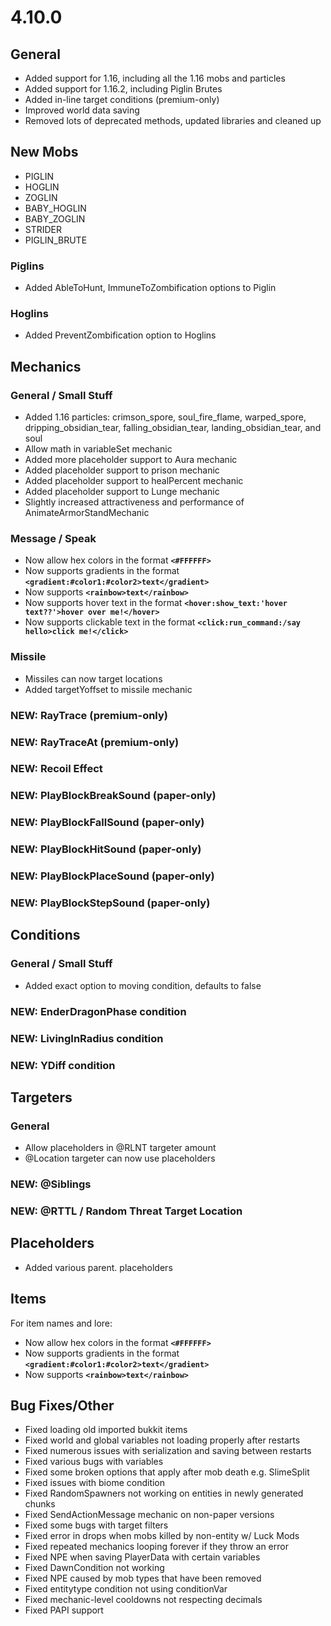 
4.10.0
=====

General
-------
- Added support for 1.16, including all the 1.16 mobs and particles
- Added support for 1.16.2, including Piglin Brutes
- Added in-line target conditions (premium-only)
- Improved world data saving
- Removed lots of deprecated methods, updated libraries and cleaned up

New Mobs
----
- PIGLIN
- HOGLIN
- ZOGLIN
- BABY_HOGLIN
- BABY_ZOGLIN
- STRIDER
- PIGLIN_BRUTE

### Piglins
- Added AbleToHunt, ImmuneToZombification options to Piglin

### Hoglins
- Added PreventZombification option to Hoglins

Mechanics
---------
### General / Small Stuff
- Added 1.16 particles: crimson_spore, soul_fire_flame, warped_spore, dripping_obsidian_tear, falling_obsidian_tear, landing_obsidian_tear, and soul
- Allow math in variableSet mechanic
- Added more placeholder support to Aura mechanic
- Added placeholder support to prison mechanic
- Added placeholder support to healPercent mechanic
- Added placeholder support to Lunge mechanic
- Slightly increased attractiveness and performance of AnimateArmorStandMechanic

### Message / Speak
- Now allow hex colors in the format **`<#FFFFFF>`**
- Now supports gradients in the format **`<gradient:#color1:#color2>text</gradient>`**
- Now supports **`<rainbow>text</rainbow>`**
- Now supports hover text in the format **`<hover:show_text:'hover text??'>hover over me!</hover>`**
- Now supports clickable text in the format **`<click:run_command:/say hello>click me!</click>`**

### Missile
- Missiles can now target locations
- Added targetYoffset to missile mechanic

### NEW: RayTrace (premium-only)
### NEW: RayTraceAt (premium-only)
### NEW: Recoil Effect
### NEW: PlayBlockBreakSound (paper-only)
### NEW: PlayBlockFallSound (paper-only)
### NEW: PlayBlockHitSound (paper-only)
### NEW: PlayBlockPlaceSound (paper-only)
### NEW: PlayBlockStepSound (paper-only)

Conditions
----------
### General / Small Stuff
- Added exact option to moving condition, defaults to false
### NEW: EnderDragonPhase condition
### NEW: LivingInRadius condition
### NEW: YDiff condition

Targeters
---------
### General
- Allow placeholders in @RLNT targeter amount
- @Location targeter can now use placeholders

### NEW: @Siblings
### NEW: @RTTL / Random Threat Target Location

Placeholders
------------
- Added various parent. placeholders

Items
-----
For item names and lore:
- Now allow hex colors in the format **`<#FFFFFF>`**
- Now supports gradients in the format **`<gradient:#color1:#color2>text</gradient>`**
- Now supports **`<rainbow>text</rainbow>`**

Bug Fixes/Other
---------------
- Fixed loading old imported bukkit items
- Fixed world and global variables not loading properly after restarts
- Fixed numerous issues with serialization and saving between restarts
- Fixed various bugs with variables
- Fixed some broken options that apply after mob death e.g. SlimeSplit
- Fixed issues with biome condition
- Fixed RandomSpawners not working on entities in newly generated chunks
- Fixed SendActionMessage mechanic on non-paper versions
- Fixed some bugs with target filters
- Fixed error in drops when mobs killed by non-entity w/ Luck Mods
- Fixed repeated mechanics looping forever if they throw an error
- Fixed NPE when saving PlayerData with certain variables
- Fixed DawnCondition not working
- Fixed NPE caused by mob types that have been removed
- Fixed entitytype condition not using conditionVar
- Fixed mechanic-level cooldowns not respecting decimals
- Fixed PAPI support